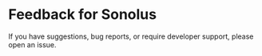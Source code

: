 # Feedback for Sonolus

If you have suggestions, bug reports, or require developer support, please open an issue.
